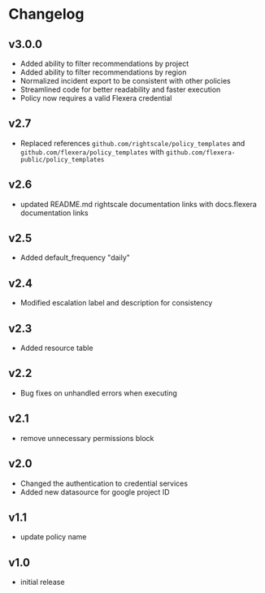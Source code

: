 # Changelog

## v3.0.0

- Added ability to filter recommendations by project
- Added ability to filter recommendations by region
- Normalized incident export to be consistent with other policies
- Streamlined code for better readability and faster execution
- Policy now requires a valid Flexera credential

## v2.7

- Replaced references `github.com/rightscale/policy_templates` and `github.com/flexera/policy_templates` with `github.com/flexera-public/policy_templates`

## v2.6

- updated README.md rightscale documentation links with docs.flexera documentation links

## v2.5

- Added default_frequency "daily"

## v2.4

- Modified escalation label and description for consistency

## v2.3

- Added resource table

## v2.2

- Bug fixes on unhandled errors when executing

## v2.1

- remove unnecessary permissions block

## v2.0

- Changed the authentication to credential services
- Added new datasource for google project ID

## v1.1

- update policy name

## v1.0

- initial release
